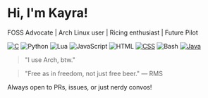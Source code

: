 # Hi, I'm Kayra!

FOSS Advocate | Arch Linux user | Ricing enthusiast | Future Pilot

[![C](https://img.shields.io/badge/C-00599C?logo=c&logoColor=white)](#)  ![Python](https://img.shields.io/badge/-Python-3776AB?style=flat&logo=python&logoColor=white)  ![Lua](https://img.shields.io/badge/-Lua-2C2D72?style=flat&logo=lua&logoColor=white)  ![JavaScript](https://img.shields.io/badge/-JavaScript-F7DF1E?style=flat&logo=javascript&logoColor=black)  ![HTML](https://img.shields.io/badge/-HTML5-E34F26?style=flat&logo=html5&logoColor=white)  [![CSS](https://img.shields.io/badge/CSS-639?logo=css&logoColor=fff)](#)  ![Bash](https://img.shields.io/badge/-Bash-4EAA25?style=flat&logo=gnu-bash&logoColor=white)  [![Java](https://img.shields.io/badge/Java-%23ED8B00.svg?logo=openjdk&logoColor=white)](#)

> "I use Arch, btw."

> "Free as in freedom, not just free beer." — RMS

Always open to PRs, issues, or just nerdy convos!
